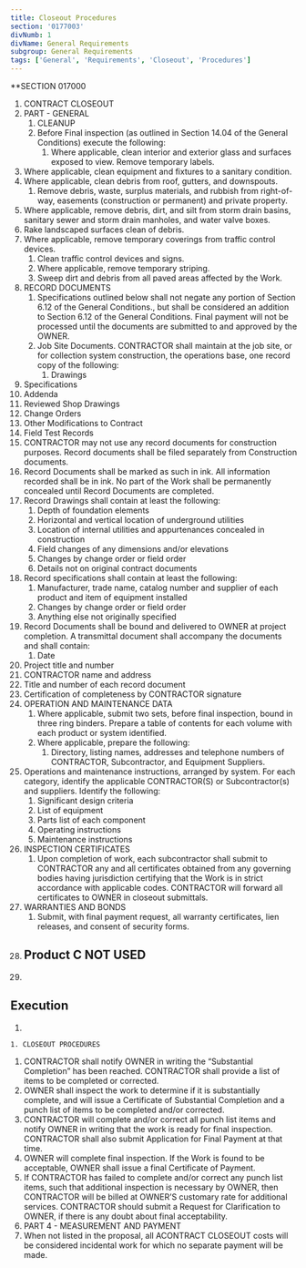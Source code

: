 ```yaml
---
title: Closeout Procedures
section: '0177003'
divNumb: 1
divName: General Requirements
subgroup: General Requirements
tags: ['General', 'Requirements', 'Closeout', 'Procedures']
---
```



 **SECTION 017000
1. CONTRACT CLOSEOUT
1. PART - GENERAL
    1. CLEANUP
   1. Before Final inspection (as outlined in Section 14.04 of the General Conditions) execute the following:
      1. Where applicable, clean interior and exterior glass and surfaces exposed to view. Remove temporary labels.
2. Where applicable, clean equipment and fixtures to a sanitary condition.
3. Where applicable, clean debris from roof, gutters, and downspouts.
   1. Remove debris, waste, surplus materials, and rubbish from right-of-way, easements (construction or permanent) and private property.
5. Where applicable, remove debris, dirt, and silt from storm drain basins, sanitary sewer and storm drain manholes, and water valve boxes.
6. Rake landscaped surfaces clean of debris.
7. Where applicable, remove temporary coverings from traffic control devices.
   1. Clean traffic control devices and signs.
   1. Where applicable, remove temporary striping.
   1. Sweep dirt and debris from all paved areas affected by the Work.
2. RECORD DOCUMENTS
   1. Specifications outlined below shall not negate any portion of Section 6.12 of the General Conditions., but shall be considered an addition to Section 6.12 of the General Conditions. Final payment will not be processed until the documents are submitted to and approved by the OWNER.
   1. Job Site Documents. CONTRACTOR shall maintain at the job site, or for collection system construction, the operations base, one record copy of the following:
       1. Drawings
 2. Specifications
 3. Addenda
 4. Reviewed Shop Drawings
 5. Change Orders
 6. Other Modifications to Contract
 7. Field Test Records
   1. CONTRACTOR may not use any record documents for construction purposes. Record documents shall be filed separately from Construction documents.
   1. Record Documents shall be marked as such in ink. All information recorded shall be in ink. No part of the Work shall be permanently concealed until Record Documents are completed.
 1. Record Drawings shall contain at least the following:
      1. Depth of foundation elements
      1. Horizontal and vertical location of underground utilities
      1. Location of internal utilities and appurtenances concealed in construction
      1. Field changes of any dimensions and/or elevations
      1. Changes by change order or field order
      1. Details not on original contract documents
 2. Record specifications shall contain at least the following:
      1. Manufacturer, trade name, catalog number and supplier of each product and item of equipment installed
      1. Changes by change order or field order
      1. Anything else not originally specified
   1. Record Documents shall be bound and delivered to OWNER at project completion. A transmittal document shall accompany the documents and shall contain:
       1. Date
 2. Project title and number
 3. CONTRACTOR name and address
 4. Title and number of each record document
 5. Certification of completeness by CONTRACTOR signature
3. OPERATION AND MAINTENANCE DATA
   1. Where applicable, submit two sets, before final inspection, bound in three ring binders. Prepare a table of contents for each volume with each product or system identified.
   1. Where applicable, prepare the following:
      1. Directory, listing names, addresses and telephone numbers of CONTRACTOR, Subcontractor, and Equipment Suppliers.
2. Operations and maintenance instructions, arranged by system. For each category, identify the applicable CONTRACTOR(S) or Subcontractor(s) and suppliers. Identify the following:
      1. Significant design criteria
   1. List of equipment
   1. Parts list of each component
   1. Operating instructions
   1. Maintenance instructions
4. INSPECTION CERTIFICATES
   1. Upon completion of work, each subcontractor shall submit to CONTRACTOR any and all certificates obtained from any governing bodies having jurisdiction certifying that the Work is in strict accordance with applicable codes. CONTRACTOR will forward all certificates to OWNER in closeout submittals.
4. WARRANTIES AND BONDS
   1. Submit, with final payment request, all warranty certificates, lien releases, and consent of security forms.
1. ## Product C NOT USED
1. 

## Execution

1. 

	1. CLOSEOUT PROCEDURES
   1. CONTRACTOR shall notify OWNER in writing the “Substantial Completion” has been reached. CONTRACTOR shall provide a list of items to be completed or corrected. 
2. OWNER shall inspect the work to determine if it is substantially complete, and will issue a Certificate of Substantial Completion and a punch list of items to be completed and/or corrected.
3. CONTRACTOR will complete and/or correct all punch list items and notify OWNER in writing that the work is ready for final inspection. CONTRACTOR shall also submit Application for Final Payment at that time.
4. OWNER will complete final inspection. If the Work is found to be acceptable, OWNER shall issue a final Certificate of Payment.
5. If CONTRACTOR has failed to complete and/or correct any punch list items, such that additional inspection is necessary by OWNER, then CONTRACTOR will be billed at OWNER’S customary rate for additional services. CONTRACTOR should submit a Request for Clarification to OWNER, if there is any doubt about final acceptability.
1. PART 4 - MEASUREMENT AND PAYMENT
1. When not listed in the proposal, all ACONTRACT CLOSEOUT costs will be considered incidental work for which no separate payment will be made.


